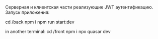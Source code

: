 Cерверная и клиентская части реализующие JWT аутентификацию.
Запуск приложения:

cd /back
npm i
npm run start:dev

in another terminal:
cd /front
npm i
npx quasar dev